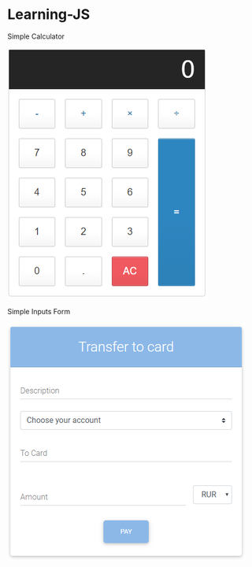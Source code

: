 # Learning-JS

Simple Calculator

![Simple Calculator](https://github.com/GorbachevskihNikita/Learning-JS/blob/calculator-js/calculator.PNG)

Simple Inputs Form

![Simple Inputs Form](https://github.com/GorbachevskihNikita/Learning-JS/blob/master/inputs%20form.PNG)
